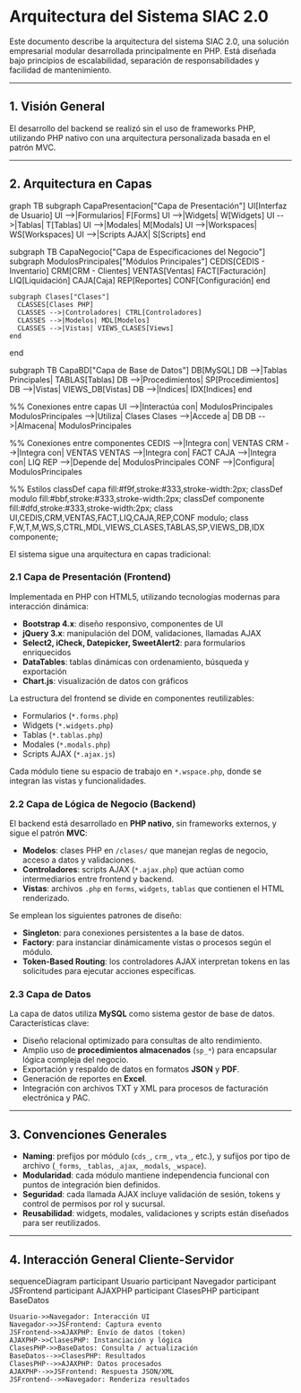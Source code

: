 # Arquitectura del Sistema SIAC 2.0

Este documento describe la arquitectura del sistema SIAC 2.0, una solución empresarial modular desarrollada principalmente en PHP. Está diseñada bajo principios de escalabilidad, separación de responsabilidades y facilidad de mantenimiento.

---

## 1. Visión General


El desarrollo del backend se realizó sin el uso de frameworks PHP, utilizando PHP nativo con una arquitectura personalizada basada en el patrón MVC.

---

## 2. Arquitectura en Capas
<div class="mermaid">
graph TB
  subgraph CapaPresentacion["Capa de Presentación"]
    UI[Interfaz de Usuario]
    UI -->|Formularios| F[Forms]
    UI -->|Widgets| W[Widgets]
    UI -->|Tablas| T[Tablas]
    UI -->|Modales| M[Modals]
    UI -->|Workspaces| WS[Workspaces]
    UI -->|Scripts AJAX| S[Scripts]
  end

  subgraph TB CapaNegocio["Capa de Especificaciones del Negocio"]
    subgraph ModulosPrincipales["Módulos Principales"]
      CEDIS[CEDIS - Inventario]
      CRM[CRM - Clientes]
      VENTAS[Ventas]
      FACT[Facturación]
      LIQ[Liquidación]
      CAJA[Caja]
      REP[Reportes]
      CONF[Configuración]
    end
    
    subgraph Clases["Clases"]
      CLASSES[Clases PHP]
      CLASSES -->|Controladores| CTRL[Controladores]
      CLASSES -->|Modelos| MDL[Modelos]
      CLASSES -->|Vistas| VIEWS_CLASES[Views]
    end
  end

  subgraph TB CapaBD["Capa de Base de Datos"]
    DB[MySQL]
    DB -->|Tablas Principales| TABLAS[Tablas]
    DB -->|Procedimientos| SP[Procedimientos]
    DB -->|Vistas| VIEWS_DB[Vistas]
    DB -->|Indices| IDX[Indices]
  end

  %% Conexiones entre capas
  UI -->|Interactúa con| ModulosPrincipales
  ModulosPrincipales -->|Utiliza| Clases
  Clases -->|Accede a| DB
  DB -->|Almacena| ModulosPrincipales

  %% Conexiones entre componentes
  CEDIS -->|Integra con| VENTAS
  CRM -->|Integra con| VENTAS
  VENTAS -->|Integra con| FACT
  CAJA -->|Integra con| LIQ
  REP -->|Depende de| ModulosPrincipales
  CONF -->|Configura| ModulosPrincipales

  %% Estilos
  classDef capa fill:#f9f,stroke:#333,stroke-width:2px;
  classDef modulo fill:#bbf,stroke:#333,stroke-width:2px;
  classDef componente fill:#dfd,stroke:#333,stroke-width:2px;
  class UI,CEDIS,CRM,VENTAS,FACT,LIQ,CAJA,REP,CONF modulo;
  class F,W,T,M,WS,S,CTRL,MDL,VIEWS_CLASES,TABLAS,SP,VIEWS_DB,IDX componente;

</div>

El sistema sigue una arquitectura en capas tradicional:

### 2.1 Capa de Presentación (Frontend)

Implementada en PHP con HTML5, utilizando tecnologías modernas para interacción dinámica:

- **Bootstrap 4.x**: diseño responsivo, componentes de UI
- **jQuery 3.x**: manipulación del DOM, validaciones, llamadas AJAX
- **Select2, iCheck, Datepicker, SweetAlert2**: para formularios enriquecidos
- **DataTables**: tablas dinámicas con ordenamiento, búsqueda y exportación
- **Chart.js**: visualización de datos con gráficos

La estructura del frontend se divide en componentes reutilizables:
- Formularios (`*.forms.php`)
- Widgets (`*.widgets.php`)
- Tablas (`*.tablas.php`)
- Modales (`*.modals.php`)
- Scripts AJAX (`*.ajax.js`)

Cada módulo tiene su espacio de trabajo en `*.wspace.php`, donde se integran las vistas y funcionalidades.

### 2.2 Capa de Lógica de Negocio (Backend)

El backend está desarrollado en **PHP nativo**, sin frameworks externos, y sigue el patrón **MVC**:

- **Modelos**: clases PHP en `/clases/` que manejan reglas de negocio, acceso a datos y validaciones.
- **Controladores**: scripts AJAX (`*.ajax.php`) que actúan como intermediarios entre frontend y backend.
- **Vistas**: archivos `.php` en `forms`, `widgets`, `tablas` que contienen el HTML renderizado.

Se emplean los siguientes patrones de diseño:

- **Singleton**: para conexiones persistentes a la base de datos.
- **Factory**: para instanciar dinámicamente vistas o procesos según el módulo.
- **Token-Based Routing**: los controladores AJAX interpretan tokens en las solicitudes para ejecutar acciones específicas.

### 2.3 Capa de Datos

La capa de datos utiliza **MySQL** como sistema gestor de base de datos. Características clave:

- Diseño relacional optimizado para consultas de alto rendimiento.
- Amplio uso de **procedimientos almacenados** (`sp_*`) para encapsular lógica compleja del negocio.
- Exportación y respaldo de datos en formatos **JSON** y **PDF**.
- Generación de reportes en **Excel**.
- Integración con archivos TXT y XML para procesos de facturación electrónica y PAC.

---

## 3. Convenciones Generales

- **Naming**: prefijos por módulo (`cds_`, `crm_`, `vta_`, etc.), y sufijos por tipo de archivo (`_forms`, `_tablas`, `_ajax`, `_modals`, `_wspace`).
- **Modularidad**: cada módulo mantiene independencia funcional con puntos de integración bien definidos.
- **Seguridad**: cada llamada AJAX incluye validación de sesión, tokens y control de permisos por rol y sucursal.
- **Reusabilidad**: widgets, modales, validaciones y scripts están diseñados para ser reutilizados.

---

## 4. Interacción General Cliente-Servidor

<div class="mermaid">
sequenceDiagram
    participant Usuario
    participant Navegador
    participant JSFrontend
    participant AJAXPHP
    participant ClasesPHP
    participant BaseDatos

    Usuario->>Navegador: Interacción UI
    Navegador->>JSFrontend: Captura evento
    JSFrontend->>AJAXPHP: Envío de datos (token)
    AJAXPHP->>ClasesPHP: Instanciación y lógica
    ClasesPHP->>BaseDatos: Consulta / actualización
    BaseDatos-->>ClasesPHP: Resultados
    ClasesPHP-->>AJAXPHP: Datos procesados
    AJAXPHP-->>JSFrontend: Respuesta JSON/XML
    JSFrontend-->>Navegador: Renderiza resultados
</div>

